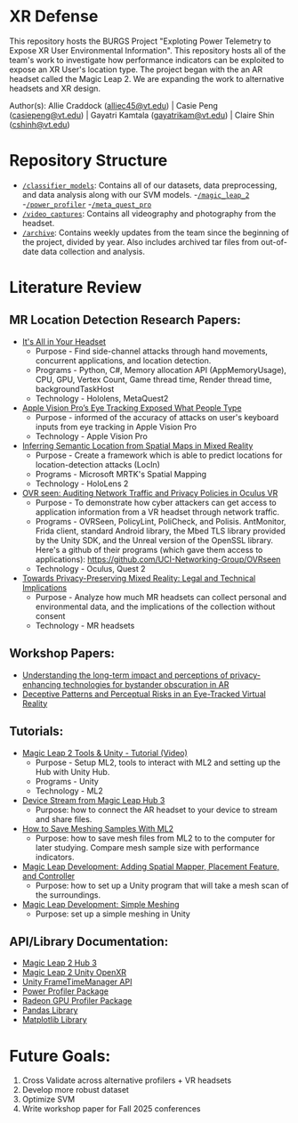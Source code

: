 # XR Defense

This repository hosts the BURGS Project "Exploting Power Telemetry to Expose XR User Environmental Information". This repository hosts all of the team's work to investigate how performance indicators can be exploited to expose an XR User's location type. The project began with the an AR headset called the Magic Leap 2. We are expanding the work to alternative headsets and XR design. 

Author(s): 
Allie Craddock (alliec45@vt.edu) | 
Casie Peng (casiepeng@vt.edu) | 
Gayatri Kamtala (gayatrikam@vt.edu) |
Claire Shin (cshinh@vt.edu)

# Repository Structure 
- [`/classifier_models`](https://github.com/alliec45/mixed_reality_defense/tree/main/classifier_models): Contains all of our datasets, data preprocessing, and data analysis along with our SVM models. 
    -[`/magic_leap_2`](https://github.com/alliec45/mixed_reality_defense/tree/main/classifier_models/magic_leap_2)
        -[`/power_profiler`](https://github.com/alliec45/mixed_reality_defense/tree/main/classifier_models/magic_leap_2/power_profiler)
    -[`/meta_quest_pro`](https://github.com/alliec45/mixed_reality_defense/tree/main/classifier_models/meta_quest_pro)
- [`/video_captures`](https://github.com/alliec45/mixed_reality_defense/tree/main/video_captures): Contains all videography and photography from the headset. 
- [`/archive`](https://github.com/alliec45/mixed_reality_defense/tree/main/archive): Contains weekly updates from the team since the beginning of the project, divided by year. Also includes archived tar files from out-of-date data collection and analysis. 

# Literature Review 
## MR Location Detection Research Papers:
- [It's All in Your Headset](https://www.usenix.org/system/files/sec23fall-prepub-131-zhang-yicheng.pdf)
    - Purpose - Find side-channel attacks through hand movements, concurrent applications, and location detection. 
    - Programs - Python, C#, Memory allocation API (AppMemoryUsage), CPU, GPU, Vertex Count, Game thread time, Render thread time, backgroundTaskHost
    - Technology - Hololens, MetaQuest2
- [Apple Vision Pro’s Eye Tracking Exposed What People Type](https://nam04.safelinks.protection.outlook.com/?url=https%3A%2F%2Fwww.wired.com%2Fstory%2Fapple-vision-pro-persona-eye-tracking-spy-typing%2F&data=05%7C02%7Ccasiepeng%40vt.edu%7C3f171c6378b241fd2df408dcd382f7ba%7C6095688410ad40fa863d4f32c1e3a37a%7C0%7C0%7C638617806691080948%7CUnknown%7CTWFpbGZsb3d8eyJWIjoiMC4wLjAwMDAiLCJQIjoiV2luMzIiLCJBTiI6Ik1haWwiLCJXVCI6Mn0%3D%7C0%7C%7C%7C&sdata=XhRvlu5DaztAClu0slOXyrVsUOf8wvRaxJPwVpEvSAI%3D&reserved=0)
    - Purpose - informed of the accuracy of attacks on user's keyboard inputs from eye tracking in Apple Vision Pro
    - Technology - Apple Vision Pro 
- [Inferring Semantic Location from Spatial Maps in Mixed Reality](https://habiba-farrukh.github.io/files/LocIn.pdf)
    - Purpose - Create a framework which is able to predict locations for location-detection attacks (LocIn)
    - Programs - Microsoft MRTK's Spatial Mapping 
    - Technology - HoloLens 2
- [OVR seen: Auditing Network Traffic and Privacy Policies in Oculus VR](https://www.usenix.org/system/files/sec22-trimananda.pdf)
    - Purpose - To demonstrate how cyber attackers can get access to application information from a VR headset through network traffic. 
    - Programs - OVRSeen, PolicyLint, PoliCheck, and Polisis. AntMonitor, Frida client, standard Android library, the Mbed TLS library provided by the Unity SDK, and the Unreal version of the OpenSSL library. Here's a github of their programs (which gave them access to applications): https://github.com/UCI-Networking-Group/OVRseen 
    - Technology - Oculus, Quest 2
- [Towards Privacy-Preserving Mixed Reality: Legal and Technical Implications](https://drive.google.com/file/d/1UQjyLQMPWSMqWTOcaGYq9C0GImGY7Kvu/view?usp=sharing)
    - Purpose - Analyze how much MR headsets can collect personal and environmental data, and the implications of the collection without consent 
    - Technology - MR headsets

## Workshop Papers:
- [Understanding the long-term impact and perceptions of privacy-enhancing technologies for bystander obscuration in AR](https://ieeexplore.ieee.org/abstract/document/10765311)
- [Deceptive Patterns and Perceptual Risks in an Eye-Tracked Virtual Reality](http://www.leelisle.com/wp-content/uploads/2024/03/Deceptive_Patterns.pdf)

## Tutorials: 
- [Magic Leap 2 Tools & Unity - Tutorial (Video)](https://www.youtube.com/watch?v=KqH0zv3e2AY)
    - Purpose - Setup ML2, tools to interact with ML2 and setting up the Hub with Unity Hub. 
    - Programs - Unity
    - Technology - ML2  
- [Device Stream from Magic Leap Hub 3](https://www.magicleap.care/hc/en-us/articles/6589955346957-Device-Stream)
    - Purpose: how to connect the AR headset to your device to stream and share files. 
- [How to Save Meshing Samples With ML2](https://forum.magicleap.cloud/t/how-to-save-meshes-from-ml2-meshing-sample-or-the-spaces-app/4040/4?u=alliec45)
    - Purpose: how to save mesh files from ML2 to to the computer for later studying. Compare mesh sample size with performance indicators. 
- [Magic Leap Development: Adding Spatial Mapper, Placement Feature, and Controller](https://www.youtube.com/watch?v=Ols3g_BHv1I)
    - Purpose: how to set up a Unity program that will take a mesh scan of the surroundings. 
- [Magic Leap Development: Simple Meshing](https://developer-docs.magicleap.cloud/docs/guides/unity/perception/meshing/unity-simple-meshing/)
    - Purpose: set up a simple meshing in Unity

## API/Library Documentation:
- [Magic Leap 2 Hub 3](https://developer-docs.magicleap.cloud/docs/guides/developer-tools/ml-hub-3/get-started/)
- [Magic Leap 2 Unity OpenXR](https://developer-docs.magicleap.cloud/docs/category/unity-openxr/)
- [Unity FrameTimeManager API](https://unity.com/blog/engine-platform/detecting-performance-bottlenecks-with-unity-frame-timing-manager)
- [Power Profiler Package](https://developer-docs.magicleap.cloud/docs/device/power/power-profiler/#)
- [Radeon GPU Profiler Package](https://developer-docs.magicleap.cloud/docs/guides/developer-tools/lumin-aosp-tools/radeon-gpu-profiler/)
- [Pandas Library](https://pandas.pydata.org/docs/)
- [Matplotlib Library](https://matplotlib.org/stable/index.html)

# Future Goals: 
1. Cross Validate across alternative profilers + VR headsets
2. Develop more robust dataset
3. Optimize SVM 
4. Write workshop paper for Fall 2025 conferences 
